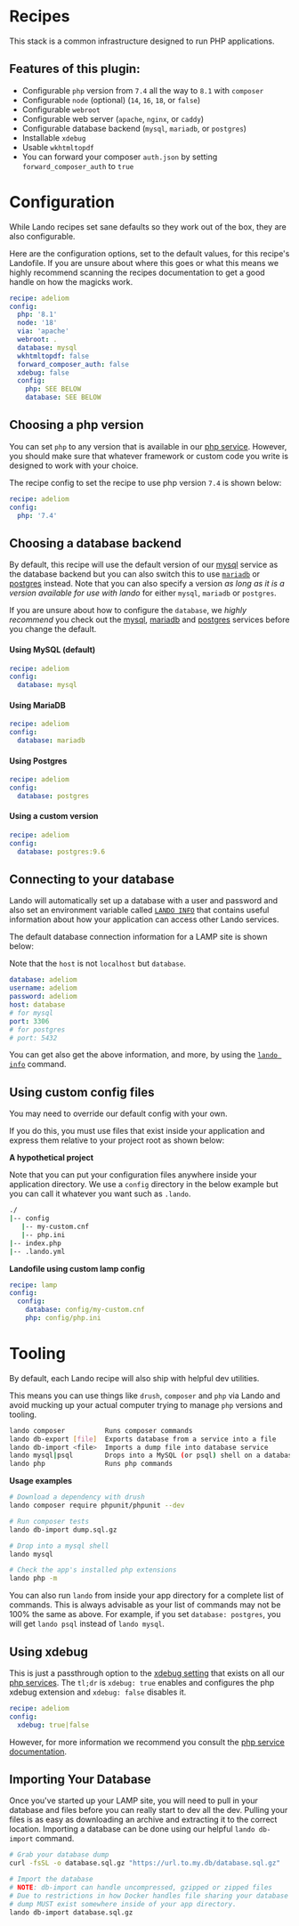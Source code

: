 # Recipes

This stack is a common infrastructure designed to run PHP applications.

## Features of this plugin:
 * Configurable `php` version from `7.4` all the way to `8.1` with `composer`
 * Configurable `node` (optional) (`14`, `16`, `18`, or `false`)
 * Configurable `webroot`
 * Configurable web server (`apache`, `nginx`, or `caddy`)
 * Configurable database backend (`mysql`, `mariadb`, or `postgres`)
 * Installable `xdebug`
 * Usable `wkhtmltopdf`
 * You can forward your composer `auth.json` by setting `forward_composer_auth` to `true` 

# Configuration

While Lando recipes set sane defaults so they work out of the box, they are also configurable.

Here are the configuration options, set to the default values, for this recipe's Landofile. If you are unsure about where this goes or what this means we highly recommend scanning the recipes documentation to get a good handle on how the magicks work.

```yaml
recipe: adeliom
config:
  php: '8.1'
  node: '18'
  via: 'apache'
  webroot: .
  database: mysql
  wkhtmltopdf: false
  forward_composer_auth: false
  xdebug: false
  config:
    php: SEE BELOW
    database: SEE BELOW
```

## Choosing a php version

You can set `php` to any version that is available in our [php service](php.md). However, you should make sure that whatever framework or custom code you write is designed to work with your choice.

The recipe config to set the recipe to use php version `7.4` is shown below:

```yaml
recipe: adeliom
config:
  php: '7.4'
```


## Choosing a database backend

By default, this recipe will use the default version of our [mysql](https://docs.lando.dev/mysql) service as the database backend but you can also switch this to use [`mariadb`](https://docs.lando.dev/mariadb) or [postgres](https://docs.lando.dev/postgres) instead. Note that you can also specify a version *as long as it is a version available for use with lando* for either `mysql`, `mariadb` or `postgres`.

If you are unsure about how to configure the `database`, we *highly recommend* you check out the [mysql](https://docs.lando.dev/mysql), [mariadb](https://docs.lando.dev/mariadb) and [postgres](https://docs.lando.dev/postgres) services before you change the default.

#### Using MySQL (default)

```yaml
recipe: adeliom
config:
  database: mysql
```

#### Using MariaDB

```yaml
recipe: adeliom
config:
  database: mariadb
```

#### Using Postgres

```yaml
recipe: adeliom
config:
  database: postgres
```

#### Using a custom version

```yaml
recipe: adeliom
config:
  database: postgres:9.6
```

## Connecting to your database

Lando will automatically set up a database with a user and password and also set an environment variable called [`LANDO INFO`](https://docs.lando.dev/guides/lando-info.html) that contains useful information about how your application can access other Lando services.

The default database connection information for a LAMP site is shown below:

Note that the `host` is not `localhost` but `database`.

```yaml
database: adeliom
username: adeliom
password: adeliom
host: database
# for mysql
port: 3306
# for postgres
# port: 5432
```

You can get also get the above information, and more, by using the [`lando info`](https://docs.lando.dev/cli/info.html) command.

## Using custom config files

You may need to override our default config with your own.

If you do this, you must use files that exist inside your application and express them relative to your project root as shown below:


**A hypothetical project**

Note that you can put your configuration files anywhere inside your application directory. We use a `config` directory in the below example but you can call it whatever you want such as `.lando`.

```bash
./
|-- config
   |-- my-custom.cnf
   |-- php.ini
|-- index.php
|-- .lando.yml
```

**Landofile using custom lamp config**

```yaml
recipe: lamp
config:
  config:
    database: config/my-custom.cnf
    php: config/php.ini
```

# Tooling

By default, each Lando recipe will also ship with helpful dev utilities.

This means you can use things like `drush`, `composer` and `php` via Lando and avoid mucking up your actual computer trying to manage `php` versions and tooling.

```bash
lando composer          Runs composer commands
lando db-export [file]  Exports database from a service into a file
lando db-import <file>  Imports a dump file into database service
lando mysql|psql        Drops into a MySQL (or psql) shell on a database service
lando php               Runs php commands
```

**Usage examples**

```bash
# Download a dependency with drush
lando composer require phpunit/phpunit --dev

# Run composer tests
lando db-import dump.sql.gz

# Drop into a mysql shell
lando mysql

# Check the app's installed php extensions
lando php -m
```

You can also run `lando` from inside your app directory for a complete list of commands. This is always advisable as your list of commands may not be 100% the same as above. For example, if you set `database: postgres`, you will get `lando psql` instead of `lando mysql`.

## Using xdebug

This is just a passthrough option to the [xdebug setting](php.md#using-xdebug) that exists on all our [php services](php.md). The `tl;dr` is `xdebug: true` enables and configures the php xdebug extension and `xdebug: false` disables it.

```yaml
recipe: adeliom
config:
  xdebug: true|false
```

However, for more information we recommend you consult the [php service documentation](php.md).

## Importing Your Database

Once you've started up your LAMP site, you will need to pull in your database and files before you can really start to dev all the dev. Pulling your files is as easy as downloading an archive and extracting it to the correct location. Importing a database can be done using our helpful `lando db-import` command.

```bash
# Grab your database dump
curl -fsSL -o database.sql.gz "https://url.to.my.db/database.sql.gz"

# Import the database
# NOTE: db-import can handle uncompressed, gzipped or zipped files
# Due to restrictions in how Docker handles file sharing your database
# dump MUST exist somewhere inside of your app directory.
lando db-import database.sql.gz
```